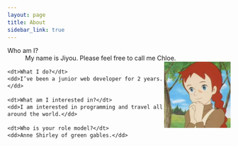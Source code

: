 ```yaml
---
layout: page
title: About
sidebar_link: true
---
```


<div class="message">
  <dl>
    <dt>Who am I?</dt>
    <dd>My name is Jiyou. Please feel free to call me Chloe. <img src="/assets/images/ann.jpg" style="float:right; width:150px;"/></dd>

    <dt>What I do?</dt>
    <dd>I’ve been a junior web developer for 2 years.</dd>

    <dt>What am I interested in?</dt>
    <dd>I am interested in programming and travel all around the world.</dd>

    <dt>Who is your role model?</dt>
    <dd>Anne Shirley of green gables.</dd>
  </dl>
</div>

